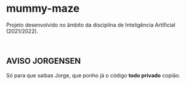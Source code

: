 # mummy-maze
Projeto desenvolvido no âmbito da disciplina de Inteligência Artificial (2021/2022).

<br/>

## AVISO JORGENSEN
Só para que saibas Jorge, que ponho já o código **todo privado** copião.
